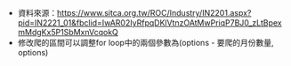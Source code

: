 - 資料來源：https://www.sitca.org.tw/ROC/Industry/IN2201.aspx?pid=IN2221_01&fbclid=IwAR02IyRfpqDKlVtnzOAtMwPriqP7BJ0_zLtBpexmMdgKx5P1SbMxnVcqokQ
- 修改爬的區間可以調整for loop中的兩個參數為(options - 要爬的月份數量, options)
